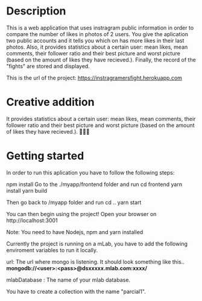 # Description

This is a web application that uses instragram public information in order to compare the number of likes in photos of 2 users. You give the aplication two public accounts and it tells you which on has more likes in their last photos. Also, it provides statistics about a certain user: mean likes, mean comments, their follower ratio and their best picture and worst picture (based on the amount of likes they have recieved.). Finally, the record of the "fights" are stored and displayed. 

This is the url of the project: https://instragramersfight.herokuapp.com

# Creative addition
It provides statistics about a certain user: mean likes, mean comments, their follower ratio and their best picture and worst picture (based on the amount of likes they have recieved.). 👨🏻‍🎨

# Getting started

In order to run this aplication you have to follow the following steps:

npm install Go to the ./myapp/frontend folder and run cd frontend yarn install yarn build

Then go back to /myapp folder and run cd .. yarn start

You can then begin using the project! Open your browser on http://localhost:3001

Note: You need to have Nodejs, npm and yarn installed

Currently the project is running on a mLab, you have to add the following enviroment variables to run it locally. 

url: The url where mongo is listening. It should look something like this..  
**mongodb://<user<user>>:<pass<pass>>@dsxxxxx.mlab.com:xxxx/<dbname>**

mlabDatabase : The name of your mlab database. 

You have to create a collection with the name "parcial1". 







